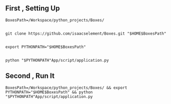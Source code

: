 

## First , Setting Up

    BoxesPath=/Workspace/python_projects/Boxes/


    git clone https://github.com/isaacselement/Boxes.git "$HOME$BoxesPath"


    export PYTHONPATH="$HOME$BoxesPath"


    python "$PYTHONPATH"App/script/application.py




## Second , Run It

    BoxesPath=/Workspace/python_projects/Boxes/ && export PYTHONPATH="$HOME$BoxesPath" && python "$PYTHONPATH"App/script/application.py
